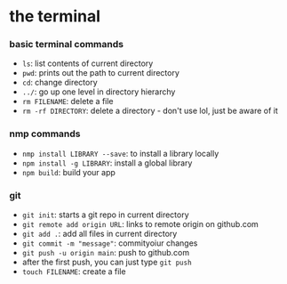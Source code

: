# the terminal

### basic terminal commands
- `ls`: list contents of current directory
- `pwd`: prints out the path to current directory
- `cd`: change directory
- `../`: go up one level in directory hierarchy
- `rm FILENAME`: delete a file
 - `rm -rf DIRECTORY`: delete a directory - don't use lol, just be aware of it


### nmp commands
- `nmp install LIBRARY --save`: to install a library locally
- `npm install -g LIBRARY`: install a global library
- `npm build`: build your app


### git
- `git init`: starts a git repo in current directory
- `git remote add origin URL`: links to remote origin on github.com
- `git add .`: add all files in current directory
- `git commit -m "message"`: commityoiur changes
- `git push -u origin main`: push to github.com
 - after the first push, you can just type `git push`
- `touch FILENAME`: create a file